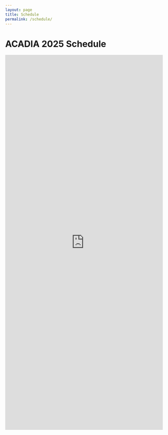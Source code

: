 ```yaml
---
layout: page
title: Schedule
permalink: /schedule/
---
```


# ACADIA 2025 Schedule

<iframe src="https://docs.google.com/spreadsheets/d/e/2PACX-1vSVwBFxCUAjI8_IYSn3chRGAyD-1dbX0WyEGeij9wLxjJANkV-Q-pokwvKxMwHHw3W4BOs2bCl8WryS/pubhtml?widget=true&amp;headers=false" width="100%" height="1200" frameborder="0" style="border: none; width: 100%;"></iframe>
